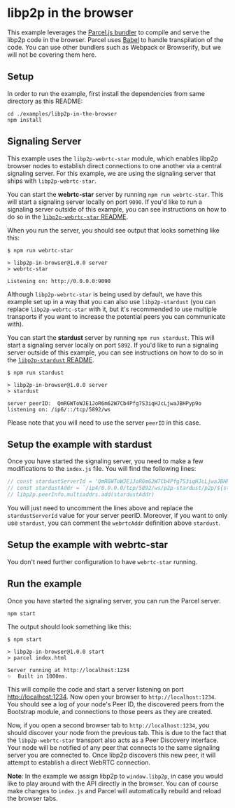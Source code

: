 # libp2p in the browser

This example leverages the [Parcel.js bundler](https://parceljs.org/) to compile and serve the libp2p code in the browser. Parcel uses [Babel](https://babeljs.io/) to handle transpilation of the code. You can use other bundlers such as Webpack or Browserify, but we will not be covering them here.

## Setup

In order to run the example, first install the dependencies from same directory as this README:

```
cd ./examples/libp2p-in-the-browser
npm install
```

## Signaling Server

This example uses the `libp2p-webrtc-star` module, which enables libp2p browser nodes to establish direct connections to one another via a central signaling server. For this example, we are using the signaling server that ships with `libp2p-webrtc-star`.

You can start the **webrtc-star** server by running `npm run webrtc-star`. This will start a signaling server locally on port `9090`. If you'd like to run a signaling server outside of this example, you can see instructions on how to do so in the [`libp2p-webrtc-star` README](https://github.com/libp2p/js-libp2p-webrtc-star).

When you run the server, you should see output that looks something like this:

```log
$ npm run webrtc-star

> libp2p-in-browser@1.0.0 server
> webrtc-star

Listening on: http://0.0.0.0:9090
```

Although `libp2p-webrtc-star` is being used by default, we have this example set up in a way that you can also use `libp2p-stardust` (you can replace `libp2p-webrtc-star` with it, but it's recommended to use multiple transports if you want to increase the potential peers you can communicate with).

You can start the **stardust** server by running `npm run stardust`. This will start a signaling server locally on port `5892`. If you'd like to run a signaling server outside of this example, you can see instructions on how to do so in the [`libp2p-stardust` README](https://github.com/libp2p/js-libp2p-stardust).

```log
$ npm run stardust

> libp2p-in-browser@1.0.0 server
> stardust

server peerID:  QmRGWToWJE1JoR6m62W7Cb4Pfg7S3iqHJcLjwaJBHPyp9o
listening on: /ip6/::/tcp/5892/ws
```

Please note that you will need to use the server `peerID` in this case.

## Setup the example with stardust

Once you have started the signaling server, you need to make a few modifications to the `index.js` file. You will find the following lines:

```js
// const stardustServerId = 'QmRGWToWJE1JoR6m62W7Cb4Pfg7S3iqHJcLjwaJBHPyp9o'
// const stardustAddr = `/ip4/0.0.0.0/tcp/5892/ws/p2p-stardust/p2p/${stardustServerId}/p2p/${libp2p.peerInfo.id.toB58String()}`
// libp2p.peerInfo.multiaddrs.add(stardustAddr)
```

You will just need to uncomment the lines above and replace the `stardustServerId` value for your server peerID. Moreover, if you want to only use `stardust`, you can comment the `webrtcAddr` definition above `stardust`.

## Setup the example with webrtc-star

You don't need further configuration to have `webrtc-star` running.

## Run the example

Once you have started the signaling server, you can run the Parcel server.

```
npm start
```

The output should look something like this:

```log
$ npm start

> libp2p-in-browser@1.0.0 start
> parcel index.html

Server running at http://localhost:1234
✨  Built in 1000ms.
```

This will compile the code and start a server listening on port [http://localhost:1234](http://localhost:1234). Now open your browser to `http://localhost:1234`. You should see a log of your node's Peer ID, the discovered peers from the Bootstrap module, and connections to those peers as they are created.

Now, if you open a second browser tab to `http://localhost:1234`, you should discover your node from the previous tab. This is due to the fact that the `libp2p-webrtc-star` transport also acts as a Peer Discovery interface. Your node will be notified of any peer that connects to the same signaling server you are connected to. Once libp2p discovers this new peer, it will attempt to establish a direct WebRTC connection.

**Note**: In the example we assign libp2p to `window.libp2p`, in case you would like to play around with the API directly in the browser. You can of course make changes to `index.js` and Parcel will automatically rebuild and reload the browser tabs.
